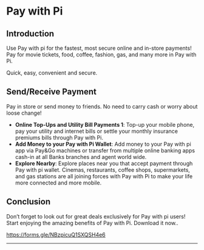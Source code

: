 # Pay with Pi 

## Introduction
Use Pay with pi for the fastest, most secure online and in-store payments! Pay for movie tickets, food, coffee, fashion, gas, and many more in Pay with Pi.

Quick, easy, convenient and secure.


## Send/Receive Payment 
Pay in store or send money to friends. No need to carry cash or worry about loose change!

- **Online Top-Ups and Utility Bill Payments 1**: Top-up your mobile phone, pay your utility and internet bills or settle your monthly insurance premiums bills through Pay with Pi.
- **Add Money to your Pay with Pi Wallet**: Add money to your Pay with pi app via Pay&Go machines or transfer from multiple online banking apps cash-in at all Banks branches and agent world wide.
- **Explore Nearby**: Explore places near you that accept payment through Pay with pi wallet. Cinemas, restaurants, coffee shops, supermarkets, and gas stations are all joining forces with Pay with Pi to make your life more connected and more mobile.

## Conclusion
Don’t forget to look out for great deals exclusively for Pay with pi users! Start enjoying the amazing benefits of Pay with Pi. Download it now..

https://forms.gle/NBzpicuQ1SXQSH4e6

---


